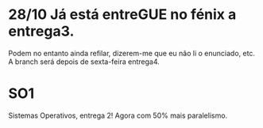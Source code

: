 # 28/10 Já está entreGUE no fénix a entrega3.

Podem no entanto ainda refilar, dizerem-me que eu não li o enunciado, etc.
A branch será depois de sexta-feira entrega4.

# SO1
Sistemas Operativos, entrega 2!
Agora com 50% mais paralelismo.
